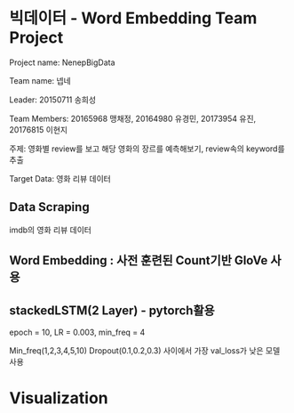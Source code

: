 # 빅데이터 - Word Embedding Team Project 

Project name: NenepBigData

Team name: 넵네

Leader: 20150711 송희성

Team Members: 20165968 맹채정, 20164980 유경민, 20173954 유진, 20176815 이현지


주제: 영화별 review를 보고 해당 영화의 장르를 예측해보기, review속의 keyword를 추출

Target Data: 영화 리뷰 데이터

## Data Scraping
imdb의 영화 리뷰 데이터

## Word Embedding : 사전 훈련된 Count기반 GloVe 사용
## stackedLSTM(2 Layer) - pytorch활용
 epoch = 10, LR = 0.003, min_freq = 4
 
 Min_freq(1,2,3,4,5,10) Dropout(0.1,0.2,0.3) 사이에서 가장 val_loss가 낮은 모델 사용

# Visualization
